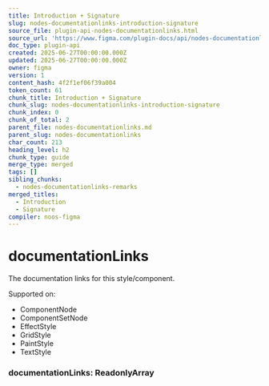 ```yaml
---
title: Introduction + Signature
slug: nodes-documentationlinks-introduction-signature
source_file: plugin-api-nodes-documentationlinks.html
source_url: 'https://www.figma.com/plugin-docs/api/nodes-documentationlinks/'
doc_type: plugin-api
created: 2025-06-27T00:00:00.000Z
updated: 2025-06-27T00:00:00.000Z
owner: figma
version: 1
content_hash: 4f2f1ef06f39a004
token_count: 61
chunk_title: Introduction + Signature
chunk_slug: nodes-documentationlinks-introduction-signature
chunk_index: 0
chunk_of_total: 2
parent_file: nodes-documentationlinks.md
parent_slug: nodes-documentationlinks
char_count: 213
heading_level: h2
chunk_type: guide
merge_type: merged
tags: []
sibling_chunks:
  - nodes-documentationlinks-remarks
merged_titles:
  - Introduction
  - Signature
compiler: noos-figma
---
```


# documentationLinks

The documentation links for this style/component.

 Supported on:

- ComponentNode
- ComponentSetNode
- EffectStyle
- GridStyle
- PaintStyle
- TextStyle

### documentationLinks: ReadonlyArray
